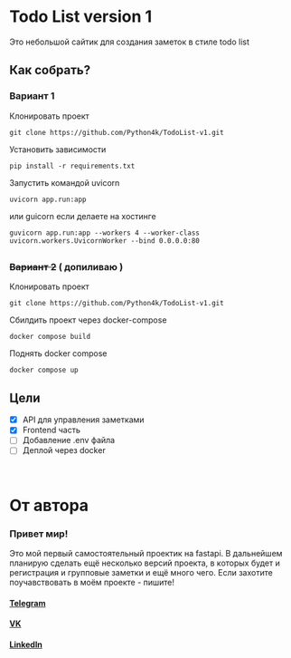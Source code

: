 # Todo List version 1

Это небольшой сайтик для создания заметок в стиле todo list

## Как собрать?

### Вариант 1

Клонировать проект
```
git clone https://github.com/Python4k/TodoList-v1.git
```

Установить зависимости
```
pip install -r requirements.txt
```

Запустить командой uvicorn
```
uvicorn app.run:app
```

или guicorn если делаете на хостинге
```
guvicorn app.run:app --workers 4 --worker-class uvicorn.workers.UvicornWorker --bind 0.0.0.0:80
```

##

### ~~Вариант 2~~ ( допиливаю )
Клонировать проект
```
git clone https://github.com/Python4k/TodoList-v1.git
```

Сбилдить проект через docker-compose
```
docker compose build
```

Поднять docker compose
```
docker compose up
```


## Цели ##
- [x] API для управления заметками
- [x] Frontend часть
- [ ] Добавление .env файла
- [ ] Деплой через docker

<br>


# От автора

### Привет мир!
Это мой первый самостоятельный проектик на fastapi.
В дальнейшем планирую сделать ещё несколько версий проекта, в которых будет и регистрация и групповые заметки и ещё много чего.
Если захотите поучавствовать в моём проекте - пишите!

#### [Telegram](https://t.me/python4k "https://t.me/python4k")
#### [VK](https://vk.com/python4k "https://vk.com/python4k ")
#### [LinkedIn](https://www.linkedin.com/in/python4k/ "https://www.linkedin.com/in/python4k/")
